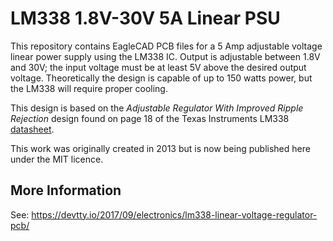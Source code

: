 # LM338 1.8V-30V 5A Linear PSU

This repository contains EagleCAD PCB files for a 5 Amp adjustable voltage linear power supply using the LM338 IC. Output is adjustable between 1.8V and 30V; the input voltage must be at least 5V above the desired output voltage. Theoretically the design is capable of up to 150 watts power, but the LM338 will require proper cooling.

This design is based on the _Adjustable Regulator With Improved Ripple Rejection_ design found on page 18 of the Texas Instruments LM338 [datasheet](http://www.ti.com/lit/ds/symlink/lm338.pdf).

This work was originally created in 2013 but is now being published here under the MIT licence.

## More Information

See: https://devtty.io/2017/09/electronics/lm338-linear-voltage-regulator-pcb/
